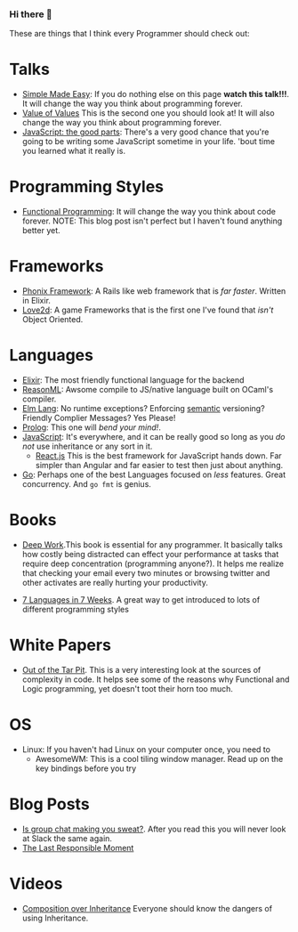 ### Hi there 👋

These are things that I think every Programmer should check out:

# Talks

- [Simple Made Easy](https://www.infoq.com/presentations/Simple-Made-Easy): If you do nothing else on this page **watch this talk!!!**. It will change the way you think about programming forever.
- [Value of Values](https://www.infoq.com/presentations/Value-Values) This is the second one you should look at! It will also change the way you think about programming forever. 
- [JavaScript: the good parts](http://www.youtube.com/watch?v=hQVTIJBZook): There's a very good chance that you're going to be writing some JavaScript sometime in your life. 'bout time you learned what it really is. 

# Programming Styles

- [Functional Programming](https://www.smashingmagazine.com/2014/07/dont-be-scared-of-functional-programming/): It will change the way you think about code forever. NOTE: This blog post isn't perfect but I haven't found anything better yet.

# Frameworks

- [Phonix Framework](phoenixframework.org): A Rails like web framework that is _far faster_. Written in Elixir.
- [Love2d](love2d.org): A game Frameworks that is the first one I've found that _isn't_ Object Oriented.

# Languages

- [Elixir](elixir-lang.org): The most friendly functional language for the backend
- [ReasonML](https://reasonml.github.io/): Awsome compile to JS/native language built on OCaml's compiler.
- [Elm Lang](elm-lang.org): No runtime exceptions? Enforcing [semantic](semver.org) versioning? Friendly Complier Messages? Yes Please!
- [Prolog](swi-prolog.org): This one will _bend your mind!_. 
- [JavaScript](https://www.javascript.com/): It's everywhere, and it can be really good so long as you _do not_ use inheritance or any sort in it.
    - [React.js](https://facebook.github.io/react/) This is the best framework for JavaScript hands down. Far simpler than Angular and far easier to test then just about anything.
- [Go](golang.com): Perhaps one of the best Languages focused on _less_ features. Great concurrency. And `go fmt` is genius.

# Books

- [Deep Work](http://calnewport.com/books/deep-work/).This book is essential for any programmer. It basically talks how costly being distracted can effect your performance at tasks that require deep concentration (programming anyone?). It helps me realize that checking your email every two minutes or browsing twitter and other activates are really hurting your productivity. 

- [7 Languages in 7 Weeks](https://pragprog.com/book/btlang/seven-languages-in-seven-weeks). A great way to get introduced to lots of different programming styles

# White Papers
- [Out of the Tar Pit](http://www.shaffner.us/cs/papers/tarpit.pdf). This is a very interesting look at the sources of complexity in code. It helps see some of the reasons why Functional and Logic programming, yet doesn't toot their horn too much. 

# OS

- Linux: If you haven't had Linux on your computer once, you need to
    - AwesomeWM: This is a cool tiling window manager. Read up on the key bindings before you try

# Blog Posts

- [Is group chat making you sweat?](https://m.signalvnoise.com/is-group-chat-making-you-sweat/). After you read this you will never look at Slack the same again.
- [The Last Responsible Moment](https://blog.codinghorror.com/the-last-responsible-moment/)

# Videos

- [Composition over Inheritance](https://medium.com/humans-create-software/composition-over-inheritance-cb6f88070205) Everyone should know the dangers of using Inheritance.
